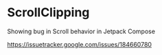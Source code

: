 # ScrollClipping
Showing bug in Scroll behavior in Jetpack Compose

https://issuetracker.google.com/issues/184660780

